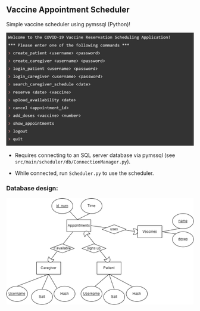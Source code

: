 ## Vaccine Appointment Scheduler

Simple vaccine scheduler using pymssql (Python)!

![image info](src/main/resources/terminal.png)

- Requires connecting to an SQL server database via pymssql (see `src/main/scheduler/db/ConnectionManager.py`).

- While connected, run `Scheduler.py` to use the scheduler.

### Database design:

![image info](src/main/resources/design.png)

